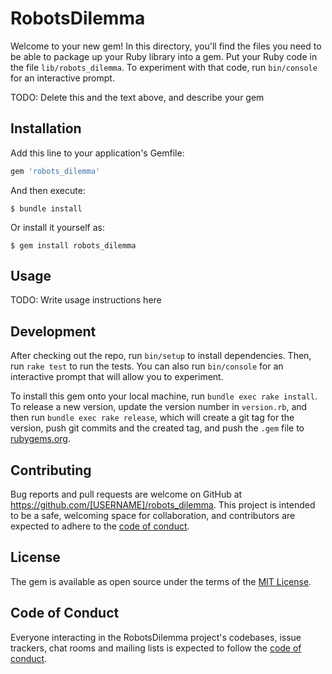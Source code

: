 # RobotsDilemma

Welcome to your new gem! In this directory, you'll find the files you need to be able to package up your Ruby library into a gem. Put your Ruby code in the file `lib/robots_dilemma`. To experiment with that code, run `bin/console` for an interactive prompt.

TODO: Delete this and the text above, and describe your gem

## Installation

Add this line to your application's Gemfile:

```ruby
gem 'robots_dilemma'
```

And then execute:

    $ bundle install

Or install it yourself as:

    $ gem install robots_dilemma

## Usage

TODO: Write usage instructions here

## Development

After checking out the repo, run `bin/setup` to install dependencies. Then, run `rake test` to run the tests. You can also run `bin/console` for an interactive prompt that will allow you to experiment.

To install this gem onto your local machine, run `bundle exec rake install`. To release a new version, update the version number in `version.rb`, and then run `bundle exec rake release`, which will create a git tag for the version, push git commits and the created tag, and push the `.gem` file to [rubygems.org](https://rubygems.org).

## Contributing

Bug reports and pull requests are welcome on GitHub at https://github.com/[USERNAME]/robots_dilemma. This project is intended to be a safe, welcoming space for collaboration, and contributors are expected to adhere to the [code of conduct](https://github.com/[USERNAME]/robots_dilemma/blob/master/CODE_OF_CONDUCT.md).

## License

The gem is available as open source under the terms of the [MIT License](https://opensource.org/licenses/MIT).

## Code of Conduct

Everyone interacting in the RobotsDilemma project's codebases, issue trackers, chat rooms and mailing lists is expected to follow the [code of conduct](https://github.com/[USERNAME]/robots_dilemma/blob/master/CODE_OF_CONDUCT.md).

